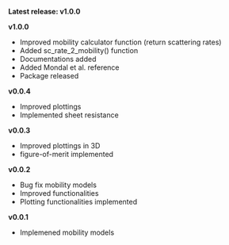 __Latest release: v1.0.0__

__v1.0.0__

* Improved mobility calculator function (return scattering rates)
* Added sc_rate_2_mobility() function
* Documentations added
* Added Mondal et al. reference
* Package released

__v0.0.4__

* Improved plottings
* Implemented sheet resistance


__v0.0.3__

* Improved plottings in 3D
* figure-of-merit implemented

__v0.0.2__

* Bug fix mobility models
* Improved functionalities
* Plotting functionalities implemented

__v0.0.1__

* Implemened mobility models





